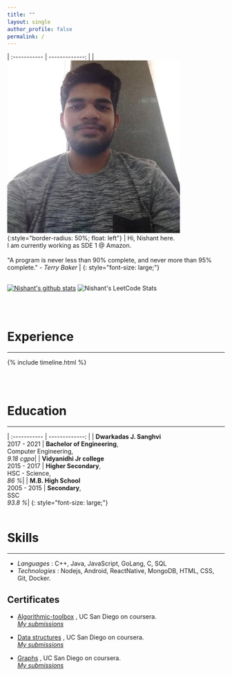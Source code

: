 ```yaml
---
title: ""
layout: single
author_profile: false
permalink: /
---
```


| :-----------  | -------------: |
| ![profile photo](/assets/images/me.jpeg){:style="border-radius: 50%; float: left"} | Hi, Nishant here.<br/> I am currently working as SDE 1 @ Amazon. <br/><br/> "A program is never less than 90% complete, and never more than 95% complete." - _Terry Baker_ |
{: style="font-size: large;"}
<br/>
<br/>


[![Nishant's github stats](https://github-readme-stats.vercel.app/api?username=nishant-nimbare&count_private=true&show_icons=true&theme=prussian)](https://github.com/anuraghazra/github-readme-stats)  ![Nishant's LeetCode Stats](https://leetcode.card.workers.dev/nishant-nimbare?theme=dark&font=source_code_pro&extension=null)


<br>
<br>

# Experience
------
{% include timeline.html %}

<br>
<br>


# Education
------

| :-----------  | -------------: |
| **Dwarkadas J. Sanghvi** &nbsp; &nbsp; &nbsp; &nbsp; &nbsp; &nbsp; &nbsp; &nbsp; &nbsp; &nbsp; &nbsp; &nbsp; <br/> 2017 - 2021                |  __Bachelor of Engineering__, <br/>  Computer Engineering,<br/> _9.18 cgpa_|
| **Vidyanidhi Jr college** <br/> 2015 - 2017                | __Higher Secondary__, <br/>  HSC - Science, <br/> _86 %_|
| **M.B. High School**  <br/> 2005 - 2015 | __Secondary__, <br/>  SSC <br/> _93.8 %_|
{: style="font-size: large;"}
<br/>
<br/>


# Skills
------
- _Languages_ : C++, Java, JavaScript, GoLang, C, SQL
- _Technologies_ : Nodejs, Android, ReactNative, MongoDB, HTML, CSS, Git, Docker.

## Certificates

- [Algorithmic-toolbox](https://drive.google.com/file/d/1RMBBhmT2nhFp3I6sYA9aepBKCwYFFqAL/view?usp=drivesdk) , UC San Diego on coursera.
   <br> [_My submissions_](https://github.com/nishant-nimbare/cp/tree/master/course/Algorithmic-toolBox)
  
- [Data structures](https://drive.google.com/file/d/1xXtkAQyULSEeOx2KhTUSiGHleS10uhke/view?usp=drivesdk) , UC San Diego on coursera.
  <br> [_My submissions_](https://github.com/nishant-nimbare/cp/tree/master/course/Data_structures)

- [Graphs](https://drive.google.com/file/d/1GZFWxSNQMVMXAQL0sXR01W0V6p3wSOME/view?usp=sharing) , UC San Diego on coursera.
  <br> [_My submissions_](https://github.com/nishant-nimbare/cp/tree/master/course/graphs)


<!-- # connect with me ;) -->
<!-- display the social media buttons in your README -->
<!-- 
[![alt text][1.1]][1]
[![alt text][2.1]][2]
[![alt text][3.1]][3]
[![alt text][4.1]][4]
[![alt text][5.1]][5]


[1.1]: https://img.icons8.com/carbon-copy/24/000000/email.png
[2.1]: https://img.icons8.com/material-outlined/24/000000/github.png
[3.1]: https://img.icons8.com/wired/24/000000/chef-hat.png
[4.1]: https://img.icons8.com/android/24/000000/linkedin.png
[5.1]: https://img.icons8.com/ios-filled/24/000000/gitlab.png

[1]: mailto:nishantnimbare@gmail.com
[2]: http://www.github.com/nishant-nimbare
[3]: https://www.codechef.com/users/nishantnimbare
[4]: https://www.linkedin.com/in/nishant-nimbare/
[5]: https://gitlab.com/nishant-nimbare
 -->
